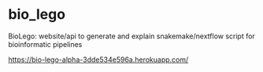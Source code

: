 # bio_lego

BioLego: website/api to generate and explain snakemake/nextflow script for bioinformatic pipelines

https://bio-lego-alpha-3dde534e596a.herokuapp.com/
